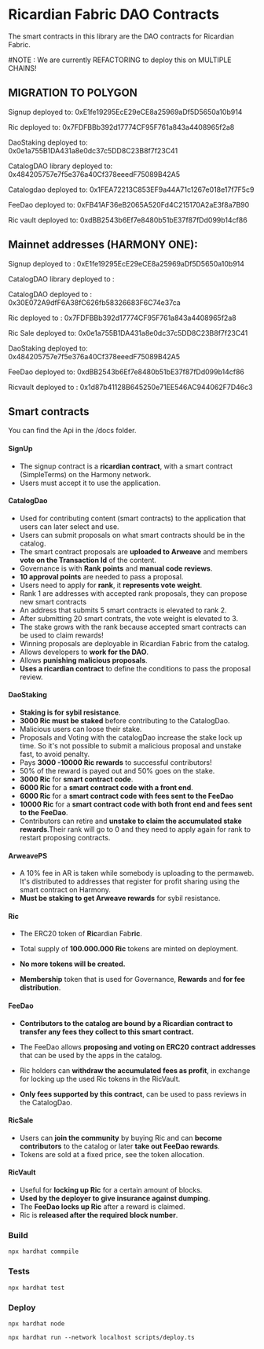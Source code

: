 # Ricardian Fabric DAO Contracts

The smart contracts in this library are the DAO contracts for Ricardian Fabric.

#NOTE : We are currently REFACTORING to deploy this on MULTIPLE CHAINS!

## MIGRATION TO POLYGON

Signup deployed to: 0xE1fe19295EcE29eCE8a25969aDf5D5650a10b914

Ric deployed to: 0x7FDFBBb392d17774CF95F761a843a4408965f2a8

DaoStaking deployed to: 0x0e1a755B1DA431a8e0dc37c5DD8C23B8f7f23C41

CatalogDAO library deployed to: 0x484205757e7f5e376a40Cf378eeedF75089B42A5

Catalogdao deployed to: 0x1FEA72213C853EF9a44A71c1267e018e17f7F5c9

FeeDao deployed to: 0xFB41AF36eB2065A520Fd4C215170A2aE3f8a7B90

Ric vault deployed to: 0xdBB2543b6Ef7e8480b51bE37f87fDd099b14cf86

## Mainnet addresses (HARMONY ONE):

Signup deployed to : 0xE1fe19295EcE29eCE8a25969aDf5D5650a10b914

CatalogDAO library deployed to :

CatalogDAO deployed to : 0x30E072A9dfF6A38fC626fb58326683F6C74e37ca

Ric deployed to : 0x7FDFBBb392d17774CF95F761a843a4408965f2a8

Ric Sale deployed to: 0x0e1a755B1DA431a8e0dc37c5DD8C23B8f7f23C41

DaoStaking deployed to: 0x484205757e7f5e376a40Cf378eeedF75089B42A5

FeeDao deployed to: 0xdBB2543b6Ef7e8480b51bE37f87fDd099b14cf86

Ricvault deployed to : 0x1d87b41128B645250e71EE546AC944062F7D46c3

## Smart contracts

You can find the Api in the /docs folder.

#### SignUp

- The signup contract is a **ricardian contract**, with a smart contract (SimpleTerms) on the Harmony network.
- Users must accept it to use the application.

#### CatalogDao

- Used for contributing content (smart contracts) to the application that users can later select and use.
- Users can submit proposals on what smart contracts should be in the catalog.
- The smart contract proposals are **uploaded to Arweave** and members **vote on the Transaction Id** of the content.
- Governance is with **Rank points** and **manual code reviews**.
- **10 approval points** are needed to pass a proposal.
- Users need to apply for **rank**, it **represents vote weight**.
- Rank 1 are addresses with accepted rank proposals, they can propose new smart contracts
- An address that submits 5 smart contracts is elevated to rank 2.
- After submitting 20 smart contrats, the vote weight is elevated to 3.
- The stake grows with the rank because accepted smart contracts can be used to claim rewards!
- Winning proposals are deployable in Ricardian Fabric from the catalog.
- Allows developers to **work for the DAO**.
- Allows **punishing malicious proposals**.
- **Uses a ricardian contract** to define the conditions to pass the proposal review.

#### DaoStaking

- **Staking is for sybil resistance**.
- **3000 Ric must be staked** before contributing to the CatalogDao.
- Malicious users can loose their stake.
- Proposals and Voting with the catalogDao increase the stake lock up time.
  So it's not possible to submit a malicious proposal and unstake fast, to avoid penalty.
- Pays **3000 -10000 Ric rewards** to successful contributors!
- 50% of the reward is payed out and 50% goes on the stake.
- **3000 Ric** for **smart contract code**.
- **6000 Ric** for a **smart contract code with a front end**.
- **6000 Ric** for a **smart contract code with fees sent to the FeeDao**
- **10000 Ric** for a **smart contract code with both front end and fees sent to the FeeDao**.
- Contributors can retire and **unstake to claim the accumulated stake rewards**.Their rank will go to 0 and they need to apply again for rank to restart proposing contracts.

#### ArweavePS

- A 10% fee in AR is taken while somebody is uploading to the permaweb. It's distributed to addresses that register for profit sharing using the smart contract on Harmony.
- **Must be staking to get Arweave rewards** for sybil resistance.

#### Ric

- The ERC20 token of **Ric**ardian Fab**ric**.

- Total supply of **100.000.000 Ric** tokens are minted on deployment.

- **No more tokens will be created.**

- **Membership** token that is used for Governance, **Rewards** and **for fee distribution**.

#### FeeDao

- **Contributors to the catalog are bound by a Ricardian contract to transfer any fees they collect to this smart contract.**

- The FeeDao allows **proposing and voting on ERC20 contract addresses** that can be used by the apps in the catalog.

- Ric holders can **withdraw the accumulated fees as profit**, in exchange for locking up the used Ric tokens in the RicVault.

- **Only fees supported by this contract**, can be used to pass reviews in the CatalogDao.

#### RicSale

- Users can **join the community** by buying Ric and can **become contributors** to the catalog or later **take out FeeDao rewards**.
- Tokens are sold at a fixed price, see the token allocation.

#### RicVault

- Useful for **locking up Ric** for a certain amount of blocks.
- **Used by the deployer to give insurance against dumping**.
- The **FeeDao locks up Ric** after a reward is claimed.
- Ric is **released after the required block number**.

### Build

    npx hardhat commpile

### Tests

    npx hardhat test

### Deploy

    npx hardhat node

    npx hardhat run --network localhost scripts/deploy.ts
